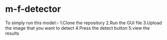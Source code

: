 # m-f-detector
To simply run this model:-
1.Clone the repository
2.Run the GUI file
3.Upload the image that you want to detect
4.Press the detect button
5.view the results
